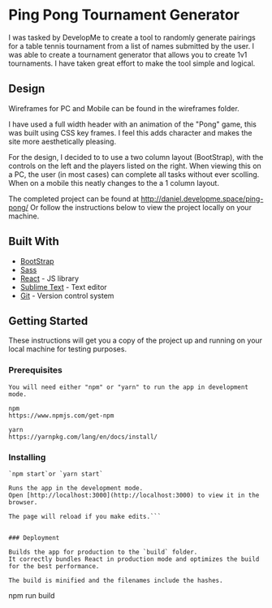 # Ping Pong Tournament Generator 

I was tasked by DevelopMe to create a tool to randomly generate pairings for a table tennis tournament from a list of names submitted by the user.
I was able to create a tournament generator that allows you to create 1v1 tournaments. 
I have taken great effort to make the tool simple and logical.


## Design

Wireframes for PC and Mobile can be found in the wireframes folder.

I have used a full width header with an animation of the "Pong" game, this was built using CSS key frames.
I feel this adds character and makes the site more aesthetically pleasing.

For the design, I decided to to use a two column layout (BootStrap), with the controls on the left and the players listed on the right. When viewing this on a PC, the user (in most cases) can complete all tasks without ever scolling.
When on a mobile this neatly changes to the a 1 column layout. 

The completed project can be found at http://daniel.developme.space/ping-pong/
Or follow the instructions below to view the project locally on your machine.
 
## Built With

* [BootStrap](https://getbootstrap.com/) 
* [Sass](https://sass-lang.com/) 
* [React](https://reactjs.org/) - JS library
* [Sublime Text](https://www.sublimetext.com/) - Text editor
* [Git](https://git-scm.com//) - Version control system 


## Getting Started

These instructions will get you a copy of the project up and running on your local machine for testing purposes. 

### Prerequisites

```
You will need either "npm" or "yarn" to run the app in development mode. 

npm
https://www.npmjs.com/get-npm 

yarn
https://yarnpkg.com/lang/en/docs/install/

```

### Installing

```
`npm start`or `yarn start`

Runs the app in the development mode.
Open [http://localhost:3000](http://localhost:3000) to view it in the browser.

The page will reload if you make edits.```


### Deployment

Builds the app for production to the `build` folder.
It correctly bundles React in production mode and optimizes the build for the best performance.

The build is minified and the filenames include the hashes.

```
npm run build
```

